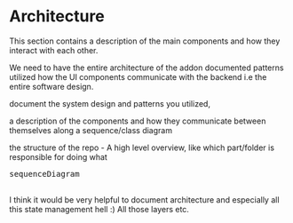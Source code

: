 # Architecture

This section contains a description of the main components and how they interact with each other.

We need to have the entire architecture of the addon documented
patterns utilized
how the UI components communicate with the backend
i.e the entire software design.

document the system design and patterns you utilized,

a description of the components and
how they communicate between themselves along a sequence/class diagram

the structure of the repo - A high level overview, like which part/folder is responsible for doing what

<pre class="mermaid">sequenceDiagram

</pre>

I think it would be very helpful to document architecture and especially all this state management hell :) All those layers etc.
